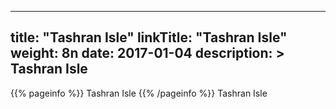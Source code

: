 
---
title: "Tashran Isle"
linkTitle: "Tashran Isle"
weight: 8n
date: 2017-01-04
description: >
 Tashran Isle
---

{{% pageinfo %}}
Tashran Isle
{{% /pageinfo %}}
Tashran Isle
